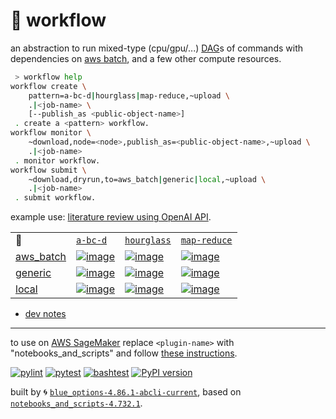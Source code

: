 # 📜 workflow

an abstraction to run mixed-type (cpu/gpu/...) [DAG](https://networkx.org/documentation/stable/reference/classes/digraph.html)s of commands with dependencies on [aws batch](https://aws.amazon.com/batch/), and a few other compute resources.

```bash
 > workflow help
workflow create \
	pattern=a-bc-d|hourglass|map-reduce,~upload \
	.|<job-name> \
	[--publish_as <public-object-name>]
 . create a <pattern> workflow.
workflow monitor \
	~download,node=<node>,publish_as=<public-object-name>,~upload \
	.|<job-name>
 . monitor workflow.
workflow submit \
	~download,dryrun,to=aws_batch|generic|local,~upload \
	.|<job-name>
 . submit workflow.
```

example use: [literature review using OpenAI API](https://github.com/kamangir/openai-commands/tree/main/openai_commands/literature_review).

|   |   |   |   |
| --- | --- | --- | --- |
| 📜 | [`a-bc-d`](./patterns/a-bc-d.dot) | [`hourglass`](./patterns/hourglass.dot) | [`map-reduce`](./patterns/map-reduce.dot) |
| [aws_batch](./runners/aws_batch.py) | [![image](https://kamangir-public.s3.ca-central-1.amazonaws.com/aws_batch-a-bc-d/workflow.gif?raw=true&random=n2icqA1YkihSqhda)](https://kamangir-public.s3.ca-central-1.amazonaws.com/aws_batch-a-bc-d/workflow.gif?raw=true&random=n2icqA1YkihSqhda) | [![image](https://kamangir-public.s3.ca-central-1.amazonaws.com/aws_batch-hourglass/workflow.gif?raw=true&random=lPejeADIUIgB5sg6)](https://kamangir-public.s3.ca-central-1.amazonaws.com/aws_batch-hourglass/workflow.gif?raw=true&random=lPejeADIUIgB5sg6) | [![image](https://kamangir-public.s3.ca-central-1.amazonaws.com/aws_batch-map-reduce/workflow.gif?raw=true&random=NdmgnfYNBAWLaQoB)](https://kamangir-public.s3.ca-central-1.amazonaws.com/aws_batch-map-reduce/workflow.gif?raw=true&random=NdmgnfYNBAWLaQoB) |
| [generic](./runners/generic.py) | [![image](https://kamangir-public.s3.ca-central-1.amazonaws.com/generic-a-bc-d/workflow.gif?raw=true&random=UctobG5FWDTBgL1c)](https://kamangir-public.s3.ca-central-1.amazonaws.com/generic-a-bc-d/workflow.gif?raw=true&random=UctobG5FWDTBgL1c) | [![image](https://kamangir-public.s3.ca-central-1.amazonaws.com/generic-hourglass/workflow.gif?raw=true&random=OCRciDESIeDitcz5)](https://kamangir-public.s3.ca-central-1.amazonaws.com/generic-hourglass/workflow.gif?raw=true&random=OCRciDESIeDitcz5) | [![image](https://kamangir-public.s3.ca-central-1.amazonaws.com/generic-map-reduce/workflow.gif?raw=true&random=iHt5utuIowgj2GeJ)](https://kamangir-public.s3.ca-central-1.amazonaws.com/generic-map-reduce/workflow.gif?raw=true&random=iHt5utuIowgj2GeJ) |
| [local](./runners/local.py) | [![image](https://kamangir-public.s3.ca-central-1.amazonaws.com/local-a-bc-d/workflow.gif?raw=true&random=HNFRpNrL2hu9phJ3)](https://kamangir-public.s3.ca-central-1.amazonaws.com/local-a-bc-d/workflow.gif?raw=true&random=HNFRpNrL2hu9phJ3) | [![image](https://kamangir-public.s3.ca-central-1.amazonaws.com/local-hourglass/workflow.gif?raw=true&random=fBH4nRa0H9lGJw1s)](https://kamangir-public.s3.ca-central-1.amazonaws.com/local-hourglass/workflow.gif?raw=true&random=fBH4nRa0H9lGJw1s) | [![image](https://kamangir-public.s3.ca-central-1.amazonaws.com/local-map-reduce/workflow.gif?raw=true&random=chF3rNsM4yTGQLAe)](https://kamangir-public.s3.ca-central-1.amazonaws.com/local-map-reduce/workflow.gif?raw=true&random=chF3rNsM4yTGQLAe) |

- [dev notes](https://arash-kamangir.medium.com/%EF%B8%8F-openai-experiments-54-e49117dc69ef)

---

to use on [AWS SageMaker](https://aws.amazon.com/sagemaker/) replace `<plugin-name>` with "notebooks_and_scripts" and follow [these instructions](https://github.com/kamangir/notebooks-and-scripts/blob/main/SageMaker.md).

[![pylint](https://github.com/kamangir/notebooks-and-scripts/actions/workflows/pylint.yml/badge.svg)](https://github.com/kamangir/notebooks-and-scripts/actions/workflows/pylint.yml) [![pytest](https://github.com/kamangir/notebooks-and-scripts/actions/workflows/pytest.yml/badge.svg)](https://github.com/kamangir/notebooks-and-scripts/actions/workflows/pytest.yml) [![bashtest](https://github.com/kamangir/notebooks-and-scripts/actions/workflows/bashtest.yml/badge.svg)](https://github.com/kamangir/notebooks-and-scripts/actions/workflows/bashtest.yml) [![PyPI version](https://img.shields.io/pypi/v/notebooks-and-scripts.svg)](https://pypi.org/project/notebooks-and-scripts/)

built by 🌀 [`blue_options-4.86.1-abcli-current`](https://github.com/kamangir/awesome-bash-cli), based on [`notebooks_and_scripts-4.732.1`](https://github.com/kamangir/notebooks-and-scripts).
